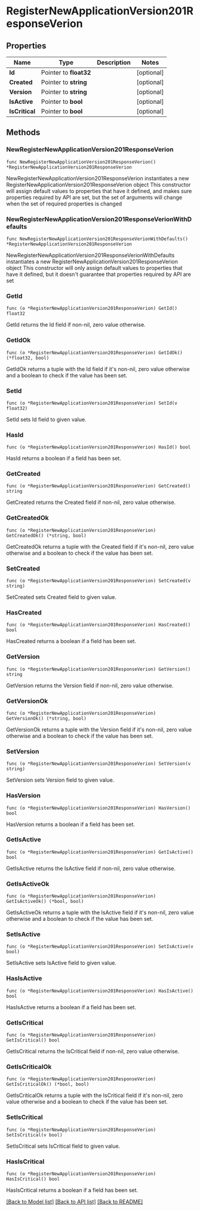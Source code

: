 # RegisterNewApplicationVersion201ResponseVerion

## Properties

Name | Type | Description | Notes
------------ | ------------- | ------------- | -------------
**Id** | Pointer to **float32** |  | [optional] 
**Created** | Pointer to **string** |  | [optional] 
**Version** | Pointer to **string** |  | [optional] 
**IsActive** | Pointer to **bool** |  | [optional] 
**IsCritical** | Pointer to **bool** |  | [optional] 

## Methods

### NewRegisterNewApplicationVersion201ResponseVerion

`func NewRegisterNewApplicationVersion201ResponseVerion() *RegisterNewApplicationVersion201ResponseVerion`

NewRegisterNewApplicationVersion201ResponseVerion instantiates a new RegisterNewApplicationVersion201ResponseVerion object
This constructor will assign default values to properties that have it defined,
and makes sure properties required by API are set, but the set of arguments
will change when the set of required properties is changed

### NewRegisterNewApplicationVersion201ResponseVerionWithDefaults

`func NewRegisterNewApplicationVersion201ResponseVerionWithDefaults() *RegisterNewApplicationVersion201ResponseVerion`

NewRegisterNewApplicationVersion201ResponseVerionWithDefaults instantiates a new RegisterNewApplicationVersion201ResponseVerion object
This constructor will only assign default values to properties that have it defined,
but it doesn't guarantee that properties required by API are set

### GetId

`func (o *RegisterNewApplicationVersion201ResponseVerion) GetId() float32`

GetId returns the Id field if non-nil, zero value otherwise.

### GetIdOk

`func (o *RegisterNewApplicationVersion201ResponseVerion) GetIdOk() (*float32, bool)`

GetIdOk returns a tuple with the Id field if it's non-nil, zero value otherwise
and a boolean to check if the value has been set.

### SetId

`func (o *RegisterNewApplicationVersion201ResponseVerion) SetId(v float32)`

SetId sets Id field to given value.

### HasId

`func (o *RegisterNewApplicationVersion201ResponseVerion) HasId() bool`

HasId returns a boolean if a field has been set.

### GetCreated

`func (o *RegisterNewApplicationVersion201ResponseVerion) GetCreated() string`

GetCreated returns the Created field if non-nil, zero value otherwise.

### GetCreatedOk

`func (o *RegisterNewApplicationVersion201ResponseVerion) GetCreatedOk() (*string, bool)`

GetCreatedOk returns a tuple with the Created field if it's non-nil, zero value otherwise
and a boolean to check if the value has been set.

### SetCreated

`func (o *RegisterNewApplicationVersion201ResponseVerion) SetCreated(v string)`

SetCreated sets Created field to given value.

### HasCreated

`func (o *RegisterNewApplicationVersion201ResponseVerion) HasCreated() bool`

HasCreated returns a boolean if a field has been set.

### GetVersion

`func (o *RegisterNewApplicationVersion201ResponseVerion) GetVersion() string`

GetVersion returns the Version field if non-nil, zero value otherwise.

### GetVersionOk

`func (o *RegisterNewApplicationVersion201ResponseVerion) GetVersionOk() (*string, bool)`

GetVersionOk returns a tuple with the Version field if it's non-nil, zero value otherwise
and a boolean to check if the value has been set.

### SetVersion

`func (o *RegisterNewApplicationVersion201ResponseVerion) SetVersion(v string)`

SetVersion sets Version field to given value.

### HasVersion

`func (o *RegisterNewApplicationVersion201ResponseVerion) HasVersion() bool`

HasVersion returns a boolean if a field has been set.

### GetIsActive

`func (o *RegisterNewApplicationVersion201ResponseVerion) GetIsActive() bool`

GetIsActive returns the IsActive field if non-nil, zero value otherwise.

### GetIsActiveOk

`func (o *RegisterNewApplicationVersion201ResponseVerion) GetIsActiveOk() (*bool, bool)`

GetIsActiveOk returns a tuple with the IsActive field if it's non-nil, zero value otherwise
and a boolean to check if the value has been set.

### SetIsActive

`func (o *RegisterNewApplicationVersion201ResponseVerion) SetIsActive(v bool)`

SetIsActive sets IsActive field to given value.

### HasIsActive

`func (o *RegisterNewApplicationVersion201ResponseVerion) HasIsActive() bool`

HasIsActive returns a boolean if a field has been set.

### GetIsCritical

`func (o *RegisterNewApplicationVersion201ResponseVerion) GetIsCritical() bool`

GetIsCritical returns the IsCritical field if non-nil, zero value otherwise.

### GetIsCriticalOk

`func (o *RegisterNewApplicationVersion201ResponseVerion) GetIsCriticalOk() (*bool, bool)`

GetIsCriticalOk returns a tuple with the IsCritical field if it's non-nil, zero value otherwise
and a boolean to check if the value has been set.

### SetIsCritical

`func (o *RegisterNewApplicationVersion201ResponseVerion) SetIsCritical(v bool)`

SetIsCritical sets IsCritical field to given value.

### HasIsCritical

`func (o *RegisterNewApplicationVersion201ResponseVerion) HasIsCritical() bool`

HasIsCritical returns a boolean if a field has been set.


[[Back to Model list]](../README.md#documentation-for-models) [[Back to API list]](../README.md#documentation-for-api-endpoints) [[Back to README]](../README.md)


